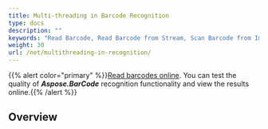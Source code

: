 ```yaml
---
title: Multi-threading in Barcode Recognition
type: docs
description: ""
keywords: "Read Barcode, Read Barcode from Stream, Scan Barcode from Image, Many Barcodes in One Image, Aspose.BarCode, Read Barcode C#"
weight: 30
url: /net/multithreading-in-recognition/
---
```


{{% alert color="primary" %}}[Read barcodes online](https://products.aspose.app/barcode/recognize). You can test the quality of ***Aspose.BarCode*** recognition functionality and view the results online.{{% /alert %}}
  
## Overview
